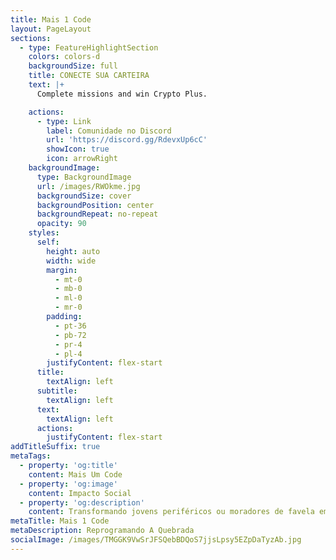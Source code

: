 ```yaml
---
title: Mais 1 Code
layout: PageLayout
sections:
  - type: FeatureHighlightSection
    colors: colors-d
    backgroundSize: full
    title: CONECTE SUA CARTEIRA
    text: |+
      Complete missions and win Crypto Plus.

    actions:
      - type: Link
        label: Comunidade no Discord
        url: 'https://discord.gg/RdevxUp6cC'
        showIcon: true
        icon: arrowRight
    backgroundImage:
      type: BackgroundImage
      url: /images/RWOkme.jpg
      backgroundSize: cover
      backgroundPosition: center
      backgroundRepeat: no-repeat
      opacity: 90
    styles:
      self:
        height: auto
        width: wide
        margin:
          - mt-0
          - mb-0
          - ml-0
          - mr-0
        padding:
          - pt-36
          - pb-72
          - pr-4
          - pl-4
        justifyContent: flex-start
      title:
        textAlign: left
      subtitle:
        textAlign: left
      text:
        textAlign: left
      actions:
        justifyContent: flex-start
addTitleSuffix: true
metaTags:
  - property: 'og:title'
    content: Mais Um Code
  - property: 'og:image'
    content: Impacto Social
  - property: 'og:description'
    content: Transformando jovens periféricos ou moradores de favela em programadores
metaTitle: Mais 1 Code
metaDescription: Reprogramando A Quebrada
socialImage: /images/TMGGK9VwSrJFSQebBDQoS7jjsLpsy5EZpDaTyzAb.jpg
---
```

